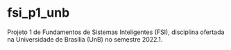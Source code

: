 # fsi_p1_unb
 Projeto 1 de Fundamentos de Sistemas Inteligentes (FSI), disciplina ofertada na Universidade de Brasília (UnB) no semestre 2022.1. 
